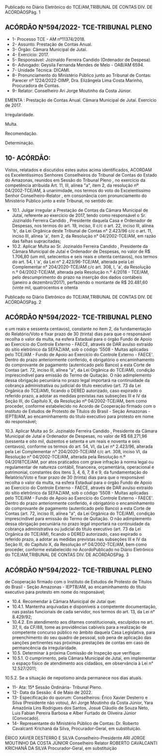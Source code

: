 Publicado  no  Diário  Eletrônico do TCE/AM,TRIBUNAL DE CONTAS DIV. DE ACÓRDÃOSPág. 1

## ACÓRDÃO Nº594/2022- TCE-TRIBUNAL PLENO

- 1- Processo TCE - AM nº11374/2018.
- 2- Assunto: Prestação de Contas Anual.
- 3- Órgão: Câmara Municipal de Jutaí.
- 4- Exercício: 2017.
- 5- Responsável: Jozinaldo Ferreira Candido (Ordenador de Despesa).
- 6- Advogado: Geysila Fernanda Mendes de Melo - OAB/AM 6594.
- 7- Unidade Técnica: DICAMI.
- 8- Pronunciamento  do  Ministério  Público  junto  ao  Tribunal  de  Contas: Parecer  nº 1224/2022-DIMP, Dra. Elizângela Lima Costa Marinho, Procuradora de Contas.
- 9- Relator: Conselheiro Ari Jorge Moutinho da Costa Júnior.

EMENTA : Prestação  de  Contas  Anual. Câmara Municipal de Jutaí. Exercício de 2017.

Irregularidade.

Multa.

Recomendação.

Determinação.

## 10-  ACÓRDÃO:

Vistos, relatados e discutidos estes autos acima identificados, ACORDAM os Excelentíssimos Senhores Conselheiros do Tribunal de Contas do Estado do Amazonas, reunidos em Sessão do Tribunal Pleno , no exercício da competência atribuída Art. 11, III, alínea "a", item 2, da resolução nº 04/2002-TCE/AM, à unanimidade, nos termos do voto do  Excelentíssimo  Senhor  Conselheiro-Relator ,  em  consonância com  pronunciamento do Ministério Público junto a este Tribunal, no sentido de:

- 10.1. Julgar irregular a  Prestação  de  Contas  da  Câmara  Municipal  de  Jutaí, referente ao exercício de 2017, tendo como responsável o Sr. Jozinaldo Ferreira Candido ,  Presidente daquela Casa e Ordenador de Despesas, nos termos do art. 19, inciso, II c/c o art. 22, inciso III, alínea 'b', da Lei Orgânica  deste  Tribunal  de  Contas  n°  2.423/96  c/c  o  art.  11,  inciso  III, alínea 'a', item 2, da Resolução n° 04/2002-TCE/AM, em razão das falhas supracitadas;
- 10.2. Aplicar Multa ao Sr. Jozinaldo Ferreira Candido , Presidente da Câmara Municipal  de  Jutaí  e  Ordenador  de  Despesas,  no  valor  de R$ 1.706,80 (um mil, setecentos e seis reais e oitenta centavos), nos termos do art. 54, I  'a',  da  Lei  n°  2.423/96-TCE/AM,  alterada  pela  Lei  Complementar  n° 204/2020-TCE/AM c/c art. 308, I, 'a', da Resolução n.º 04/2002-TCE/AM, alterada pela Resolução n.º 4/2018 - TCE/AM, pelo descumprimento do prazo  na  inserção  dos  dados  contábeis  (janeiro  a  dezembro/2017), perfazendo o montante de R$ 20.481,60 (vinte mil, quatrocentos e oitenta

Publicado  no  Diário  Eletrônico do TCE/AM,TRIBUNAL DE CONTAS DIV. DE ACÓRDÃOSPág. 2

## ACÓRDÃO Nº594/2022- TCE-TRIBUNAL PLENO

e um reais e sessenta centavos), constante no item 2, da fundamentação do Relatório/Voto e fixar prazo de 30 (trinta) dias para que o responsável recolha o valor da multa, na esfera Estadual para o órgão Fundo de Apoio ao  Exercício  do  Controle  Externo  -  FAECE,  através  de  DAR  avulso extraído do sítio eletrônico da SEFAZ/AM, sob o código '5508  - Multas aplicadas  pelo  TCE/AM  -  Fundo  de  Apoio  ao  Exercício  do  Controle Externo - FAECE'. Dentro do prazo anteriormente conferido, é obrigatório o  encaminhamento  do  comprovante  de  pagamento  (autenticado  pelo Banco)  a  esta  Corte  de  Contas  (art.  72,  inciso  III,  alínea  "a",  da  Lei Orgânica do TCE/AM), condição imprescindível para emissão do Termo de Quitação. O não adimplemento dessa obrigação pecuniária no prazo legal importará na continuidade da cobrança administrativa ou judicial do título  executivo  (art.  73  da  Lei  Orgânica  do TCE/AM), ficando o DERED autorizado, caso expirado o referido prazo, a adotar as medidas previstas nas  subseções  III  e  IV  da  Seção  III,  do  Capítulo  X,  da  Resolução  nº 04/2002-TCE/AM, bem como proceder, conforme estabelecido no Acordo de Cooperação firmado com o Instituto de Estudos de Protesto de Títulos do Brasil  -  Seção  Amazonas  - IEPTB/AM, ao encaminhamento do título executivo para protesto em nome do responsável;

10.3. Aplicar Multa ao Sr. Jozinaldo Ferreira Candido , Presidente da Câmara Municipal de Jutaí e Ordenador de Despesas, no valor de R$ 68.271,96 (sessenta  e  oito  mil,  duzentos  e  setenta  e  um  reais  e  noventa  e  seis centavos), conforme os termos do art. 54, VI, da Lei n° 2.423/96, alterada pela  Lei  Complementar  n°  204/2020-TCE/AM  c/c  art.  308,  inciso  VI,  da Resolução  n°  04/2002-TCE/AM,  alterada  pela  Resolução  n.º  04/2018TCE/AM,  por  atos  praticados  com  grave  infração  à  norma  legal  ou regulamentar de natureza contábil, financeira, orçamentária, operacional e patrimonial,  constantes  dos  itens  3,  4,  6,  7,  8  e  9,  da  fundamentação do Relatório/Voto e fixar prazo de 30 (trinta) dias para que o responsável recolha o valor da multa, na esfera Estadual para o órgão Fundo de Apoio ao  Exercício  do  Controle  Externo  -  FAECE,  através  de  DAR  avulso extraído do sítio eletrônico da SEFAZ/AM, sob o código '5508  - Multas aplicadas  pelo  TCE/AM  -  Fundo  de  Apoio  ao  Exercício  do  Controle Externo - FAECE'. Dentro do prazo anteriormente conferido, é obrigatório o  encaminhamento  do  comprovante  de  pagamento  (autenticado  pelo Banco)  a  esta  Corte  de  Contas  (art.  72,  inciso  III,  alínea  "a",  da  Lei Orgânica do TCE/AM), condição imprescindível para emissão do Termo de Quitação. O não adimplemento dessa obrigação pecuniária no prazo legal importará na continuidade da cobrança administrativa ou judicial do título  executivo  (art.  73  da  Lei  Orgânica  do TCE/AM), ficando o DERED autorizado, caso expirado o referido prazo, a adotar as medidas previstas nas  subseções  III  e  IV  da  Seção  III,  do  Capítulo  X,  da  Resolução  nº 04/2002-TCE/AM, bem como proceder, conforme estabelecido no AcordoPublicado  no  Diário  Eletrônico do TCE/AM,TRIBUNAL DE CONTAS DIV. DE ACÓRDÃOSPág. 3

## ACÓRDÃO Nº594/2022- TCE-TRIBUNAL PLENO

de Cooperação firmado com o Instituto de Estudos de Protesto de Títulos do Brasil  -  Seção  Amazonas  - IEPTB/AM, ao encaminhamento do título executivo para protesto em nome do responsável;

- 10.4. Recomendar à Câmara Municipal de Jutaí que:
- 10.4.1. Mantenha arquivadas e disponíveis a competente documentação, nas pastas funcionais de cada servidor, nos termos do art. 13, da Lei n° 8.429/92;
- 10.4.2. Em  atendimento  aos  ditames  constitucionais,  esculpidos no art. 37, II, da CF/88, tome as providências cabíveis para a  realização  de  competente  concurso  público  no  âmbito daquela Casa  Legislativa, para preenchimento do seu quadro  de  pessoal,  sob  pena  de  aplicação  das  sanções pertinentes nas próximas prestações de contas em caso de permancência da irregularidade.
- 10.5. Determinar à próxima Comissão de Inspeção que verifique:
- 10.5.1. O  cumprimento,  pela  Câmara  Municipal  de  Jutaí,  em implementar o espaço físico de atendimento aos cidadãos, em observância à Lei n° 12.527/2011;

10.5.2. Se  a  situação  de  nepotismo  ainda  permanece  nos  dias atuais.

- 11-  Ata: 15ª Sessão Ordinária- Tribunal Pleno.
- 12-  Data da Sessão: 4 de Maio de 2022.
- 13-  Especificação do quorum: Conselheiros: Érico Xavier Desterro e Silva (Presidente não votou), Ari Jorge Moutinho da Costa Júnior, Yara Amazônia Lins Rodrigues dos Santos, Josué Cláudio de Souza Neto, Luis Fabian Pereira Barbosa e Alber Furtado de Oliveira Júnior (Convocado).
- 14-  Representante do Ministério Público de Contas: Dr. Roberto Cavalcanti Krichanã da Silva, Procurador-Geral, em substituição.

ÉRICO XAVIER DESTERRO E SILVA Conselheiro-Presidente ARI JORGE MOUTINHO DA COSTA JÚNIOR Conselheiro Relator ROBERTO CAVALCANTI KRICHANÃ DA SILVA Procurador-Geral, em substituição